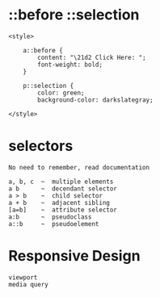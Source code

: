 #  ::before  ::selection
    <style>

        a::before {
            content: "\21d2 Click Here: ";
            font-weight: bold;
        }

        p::selection {
            color: green;
            background-color: darkslategray;

    </style>

# selectors

    No need to remember, read documentation

    a, b, c  ~  multiple elements
    a b      ~  decendant selector
    a > b    ~  child selector
    a + b    ~  adjacent sibling
    [a=b]    ~  attribute selector
    a:b      ~  pseudoclass
    a::b     ~  pseudoelement

# Responsive Design
    viewport
    media query
